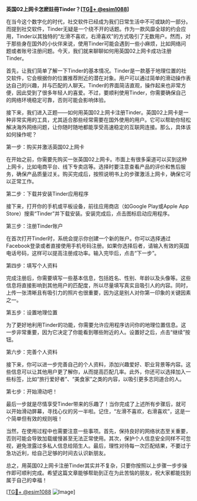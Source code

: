 **英国02上网卡怎麽註冊Tinder？[[TG💪+ @esim1088](https://t.me/s/esim1088)]**

在当今这个数字化的时代，社交软件已经成为我们日常生活中不可或缺的一部分。而提到社交软件，Tinder无疑是一个绕不开的话题。作为一款风靡全球的约会应用，Tinder以其独特的“左滑不喜欢，右滑喜欢”的方式吸引了无数用户。然而，对于那些身在国外的小伙伴来说，使用Tinder可能会遇到一些小麻烦，比如网络问题或者账号注册问题。今天，我们就来聊聊如何用英国02上网卡成功注册Tinder。

首先，让我们简单了解一下Tinder的基本情况。Tinder是一款基于地理位置的社交软件，它会根据你的位置推荐附近的潜在对象。用户可以通过简单的滑动操作表达自己的兴趣，并与匹配的人聊天。Tinder的界面简洁直观，操作起来也非常方便，因此受到了很多年轻人的喜爱。不过，要顺利使用Tinder，你需要确保自己的网络环境稳定可靠，否则可能会影响体验。

接下来，我们进入正题——如何用英国02上网卡注册Tinder。英国02上网卡是一种非常实用的工具，尤其适合那些经常需要在国外使用的用户。它可以帮助你轻松解决海外网络问题，让你随时随地都能享受高速稳定的互联网连接。那么，具体该如何操作呢？

第一步：购买并激活英国02上网卡

在开始之前，你需要先购买一张英国02上网卡。市面上有很多渠道可以买到这种上网卡，比如电商平台、线下专卖店等。选择时要注意查看产品的评价和售后服务，确保产品质量过关。购买完成后，按照说明书上的步骤激活上网卡，确保它可以正常工作。

第二步：下载并安装Tinder应用程序

接下来，打开你的手机或平板设备，前往应用商店（如Google Play或Apple App Store）搜索“Tinder”并下载安装。安装完成后，点击图标启动应用程序。

第三步：注册Tinder账户

在首次打开Tinder时，系统会提示你创建一个新的账户。你可以选择通过Facebook登录或者直接使用手机号码注册。如果你选择后者，请输入有效的英国电话号码，这样可以提高注册成功率。输入完毕后，点击“下一步”。

第四步：填写个人资料

完成注册后，你需要填写一些基本信息，包括姓名、性别、年龄以及头像等。这些信息将直接影响到其他用户的匹配度，所以尽量填写真实且吸引人的内容。同时，上传一张清晰且有吸引力的照片也很重要，因为这是别人对你第一印象的关键因素之一。

第五步：设置地理位置

为了更好地利用Tinder的功能，你需要允许应用程序访问你的地理位置信息。这一步非常重要，因为它决定了你能看到哪些附近的人。设置好之后，点击“继续”按钮。

第六步：完善个人资料

接下来，你可以进一步完善自己的个人资料，添加兴趣爱好、职业背景等内容。这些信息可以让其他用户更了解你，从而提高匹配几率。此外，你还可以选择加入一些标签，比如“旅行爱好者”、“美食家”之类的内容，以吸引更多志同道合的人。

第七步：开始滑动吧！

最后一步就是尽情享受Tinder带来的乐趣了！当你完成了上述所有步骤后，就可以开始滑动屏幕，寻找心仪的另一半啦。记住，“左滑不喜欢，右滑喜欢”，这是一个简单但有效的规则哦！

当然，在使用过程中也需要注意一些事项。首先，保持良好的网络状态至关重要，否则可能会导致加载缓慢甚至无法正常使用。其次，保护个人信息安全同样不可忽视，避免泄露过多私人信息给陌生人。最后，理性对待每一次匹配结果，不要过于急功近利，给自己足够的时间去认识新朋友。

总之，用英国02上网卡注册Tinder其实并不复杂，只要你按照以上步骤一步步操作即可顺利完成。希望这篇文章能够帮助到正在为此苦恼的朋友，祝大家都能找到属于自己的幸福！

[[TG💪+ @esim1088](https://t.me/s/esim1088) ![Image](https://i.postimg.cc/4NQfJmqS/Snipaste-2025-05-13-00-14-12.png)]